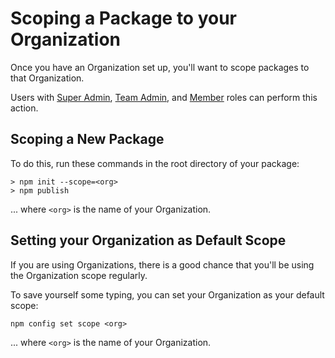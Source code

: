 <!--
title: 07 - Scoping New Packages
featured: true
-->

# Scoping a Package to your Organization

Once you have an Organization set up, you'll want to scope packages
to that Organization.

Users with [Super Admin], [Team Admin], and [Member] roles can 
perform this action.

## Scoping a New Package

To do this, run these commands in the root directory of your package:

```
> npm init --scope=<org>
> npm publish
```
... where `<org>` is the name of your Organization.

## Setting your Organization as Default Scope

If you are using Organizations, there is a good chance that you'll
be using the Organization scope regularly.

To save yourself some typing, you can set your Organization as your
default scope:

```
npm config set scope <org>
```
... where `<org>` is the name of your Organization.

[Super Admin]: /orgs/roles#super-admin
[Team Admin]: /orgs/roles#team-admin
[Member]: /orgs/roles#member
